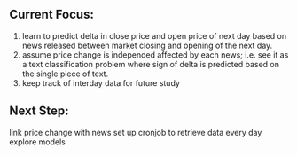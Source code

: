 ## Current Focus:


1) learn to predict delta in close price and open price of next day based on news released between market closing and opening of the next day.
2) assume price change is independed affected by each news; i.e. see it as a text classification problem where sign of delta is predicted based on the single piece of text. 
3) keep track of interday data for future study



##  Next Step:


link price change with news
set up cronjob to retrieve data every day
explore models